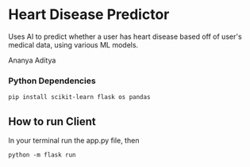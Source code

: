 # Heart Disease Predictor

Uses AI to predict whether a user has heart disease based off of user's medical data, using various ML models.

Ananya
Aditya

### Python Dependencies

```
pip install scikit-learn flask os pandas
```

## How to run Client

In your terminal run the app.py file, then

```
python -m flask run
```
